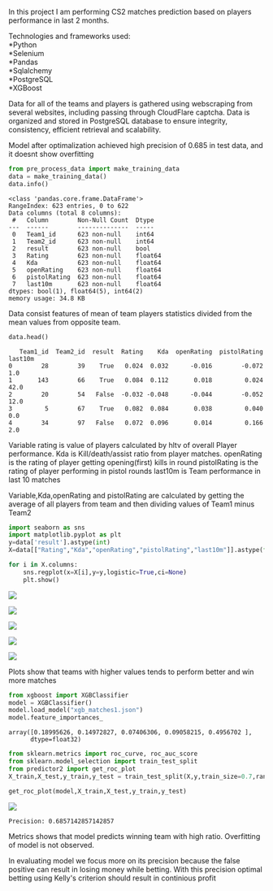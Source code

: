 
<div class="cell markdown">

In this project I am performing CS2 matches prediction based on players
performance in last 2 months.

Technologies and frameworks used:  
*Python  
*Selenium  
*Pandas  
*Sqlalchemy  
*PostgreSQL  
*XGBoost

Data for all of the teams and players is gathered using webscraping from
several websites, including passing through CloudFlare captcha. Data is
organized and stored in PostgreSQL database to ensure integrity,
consistency, efficient retrieval and scalability.

Model after optimalization achieved high precision of 0.685 in test
data, and it doesnt show overfitting

</div>

<div class="cell code" execution_count="10">

``` python
from pre_process_data import make_training_data
data = make_training_data()
data.info()
```

<div class="output stream stdout">

    <class 'pandas.core.frame.DataFrame'>
    RangeIndex: 623 entries, 0 to 622
    Data columns (total 8 columns):
     #   Column        Non-Null Count  Dtype  
    ---  ------        --------------  -----  
     0   Team1_id      623 non-null    int64  
     1   Team2_id      623 non-null    int64  
     2   result        623 non-null    bool   
     3   Rating        623 non-null    float64
     4   Kda           623 non-null    float64
     5   openRating    623 non-null    float64
     6   pistolRating  623 non-null    float64
     7   last10m       623 non-null    float64
    dtypes: bool(1), float64(5), int64(2)
    memory usage: 34.8 KB

</div>

</div>

<div class="cell markdown">

Data consist features of mean of team players statistics divided from
the mean values from opposite team.

</div>

<div class="cell code" execution_count="11">

``` python
data.head()
```

<div class="output execute_result" execution_count="11">

       Team1_id  Team2_id  result  Rating    Kda  openRating  pistolRating  last10m
    0        28        39    True   0.024  0.032      -0.016        -0.072      1.0
    1       143        66    True   0.084  0.112       0.018         0.024     42.0
    2        20        54   False  -0.032 -0.048      -0.044        -0.052     12.0
    3         5        67    True   0.082  0.084       0.038         0.040      0.0
    4        34        97   False   0.072  0.096       0.014         0.166      2.0

</div>

</div>

<div class="cell markdown">

Variable rating is value of players calculated by hltv of overall Player
performance. Kda is Kill/death/assist ratio from player matches.
openRating is the rating of player getting opening(first) kills in round
pistolRating is the rating of player performing in pistol rounds last10m
is Team performance in last 10 matches

Variable,Kda,openRating and pistolRating are calculated by getting the
average of all players from team and then dividing values of Team1 minus
Team2

</div>

<div class="cell code" execution_count="12">

``` python
import seaborn as sns
import matplotlib.pyplot as plt
y=data['result'].astype(int)
X=data[["Rating","Kda","openRating","pistolRating","last10m"]].astype(float)

for i in X.columns:
    sns.regplot(x=X[i],y=y,logistic=True,ci=None)
    plt.show()
```

<div class="output display_data">

![](509f1a15d60859cf9d2184be04f19ae2cf199d19.png)

</div>

<div class="output display_data">

![](05f83464fd5c72f8754370efca0e42e00d0319ea.png)

</div>

<div class="output display_data">

![](2af4b49a4bc45c195de4343110df5c196eade40b.png)

</div>

<div class="output display_data">

![](13560ec042eecda14887f6d7576c2b4da1729772.png)

</div>

<div class="output display_data">

![](190d51a3cbc87ccf87cf08b627cc9c97099a282c.png)

</div>

</div>

<div class="cell markdown">

Plots show that teams with higher values tends to perform better and win
more matches

</div>

<div class="cell code" execution_count="13">

``` python
from xgboost import XGBClassifier
model = XGBClassifier()
model.load_model("xgb_matches1.json")
model.feature_importances_
```

<div class="output execute_result" execution_count="13">

    array([0.18995626, 0.14972827, 0.07406306, 0.09058215, 0.4956702 ],
          dtype=float32)

</div>

</div>

<div class="cell code" execution_count="14">

``` python
from sklearn.metrics import roc_curve, roc_auc_score
from sklearn.model_selection import train_test_split
from predictor2 import get_roc_plot
X_train,X_test,y_train,y_test = train_test_split(X,y,train_size=0.7,random_state=1)

get_roc_plot(model,X_train,X_test,y_train,y_test)
```

<div class="output display_data">

![](bed76f5c989b0ae493a517b23c43085ae643e132.png)

</div>

<div class="output stream stdout">

    Precision: 0.6857142857142857

</div>

</div>

<div class="cell markdown">

Metrics shows that model predicts winning team with high ratio.
Overfitting of model is not observed.

In evaluating model we focus more on its precision because the false
positive can result in losing money while betting. With this precision
optimal betting using Kelly's criterion should result in continious
profit

</div>

<div class="cell code">

``` python
```

</div>
